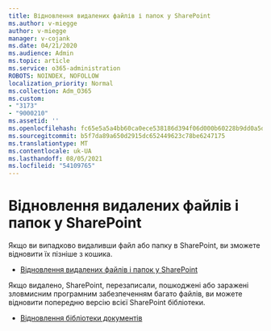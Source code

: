 ```yaml
---
title: Відновлення видалених файлів і папок у SharePoint
ms.author: v-miegge
author: v-miegge
manager: v-cojank
ms.date: 04/21/2020
ms.audience: Admin
ms.topic: article
ms.service: o365-administration
ROBOTS: NOINDEX, NOFOLLOW
localization_priority: Normal
ms.collection: Adm_O365
ms.custom:
- "3173"
- "9000210"
ms.assetid: ''
ms.openlocfilehash: fc65e5a5a4bb60ca0ece538186d394f06d000b60228b9dd0a5dfe0b7f0e7ad0d
ms.sourcegitcommit: b5f7da89a650d2915dc652449623c78be6247175
ms.translationtype: MT
ms.contentlocale: uk-UA
ms.lasthandoff: 08/05/2021
ms.locfileid: "54109765"
---
```

# <a name="restore-deleted-files-or-folders-in-sharepoint"></a>Відновлення видалених файлів і папок у SharePoint

Якщо ви випадково видаливши файл або папку в SharePoint, ви зможете відновити їх пізніше з кошика.

* [Відновлення видалених файлів і папок у SharePoint](https://support.microsoft.com/office/restore-items-in-the-recycle-bin-that-were-deleted-from-sharepoint-or-teams-6df466b6-55f2-4898-8d6e-c0dff851a0be)

Якщо видалено, SharePoint, перезаписали, пошкоджені або заражені зловмисним програмним забезпеченням багато файлів, ви можете відновити попередню версію всієї SharePoint бібліотеки.

* [Відновлення бібліотеки документів](https://support.office.com/article/restore-a-document-library-317791c3-8bd0-4dfd-8254-3ca90883d39a)